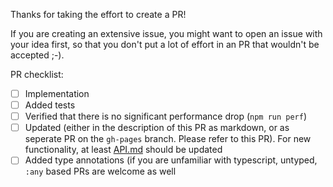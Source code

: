 Thanks for taking the effort to create a PR!

If you are creating an extensive issue, you might want to open an issue with your idea first, so that you don't put a lot of effort in an PR that wouldn't be accepted ;-).

PR checklist:

* [ ] Implementation
* [ ] Added tests
* [ ] Verified that there is no significant performance drop (`npm run perf`)
* [ ] Updated (either in the description of this PR as markdown, or as seperate PR on the `gh-pages` branch. Please refer to this PR). For new functionality, at least [API.md](https://github.com/mobxjs/mobx/blob/gh-pages/docs/refguide/api.md) should be updated
* [ ] Added type annotations (if you are unfamiliar with typescript, untyped, `:any` based PRs are welcome as well
